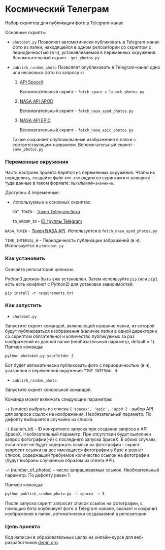# Космический Телеграм

Набор скриптов для публикации фото в Telegram-канал

Основные скрипты
- `photobot.py`
Позволяет автоматически публиковать в Telegram-канал фото из папки, находящейся в одном репозитории со скриптом с периодичностью (в ч), устанавливаемой в переменных окружения.
Вспомогательный скрипт - `get_photos.py`
- `publish_random_photo`
Позволяет опубликовать в Telegram-канал одно или несколько фото по запросу к: 
    1. [API SpaceX](https://github.com/r-spacex/SpaceX-API)
   
       Вспомогательный скрипт - `fetch_space_x_launch_photos.py`
   
    2. [NASA API APOD](https://github.com/nasa/apod-api)
   
       Вспомогательный скрипт - `fetch_nasa_apod_photos.py`
   
    3. [NASA API EPIC](https://epic.gsfc.nasa.gov/about/epic)
   
       Вспомогательный скрипт - `fetch_nasa_epic_photos.py`

  Также сохраняет опубликованные изображения в папки с соответствующим названием. Вспомогательный скрипт - `save_photos.py`

### Переменные окружения

Часть настроек проекта берётся из переменных окружения. Чтобы их определить, создайте файл `env.env` рядом со скриптами и запишите туда данные в таком формате: `ПЕРЕМЕННАЯ=значение`.

Доступны 4 переменные:
- Используемые в основных скриптах:
  
  `BOT_TOKEN` - [Токен Telegram бота](https://core.telegram.org/bots/tutorial#obtain-your-bot-token)
  
  `TG_GROUP_ID` - [ID группы Telegram](https://stackoverflow.com/questions/32423837/telegram-bot-how-to-get-a-group-chat-id)

`NASA_TOKEN` - [Токен NASA API](https://api.nasa.gov/). Используется в `fetch_nasa_apod_photos.py`
 
`TIME_INTERVAL_H` - Периодичность публикации зображений (в ч). Используется в `photobot.py`
  
  

### Как установить

Скачайте репозиторий целиком.

Python3 должен быть уже установлен. 
Затем используйте `pip` (или `pip3`, есть есть конфликт с Python2) для установки зависимостей:
```
pip install -r requirements.txt
```

### Как запустить

- `photobot.py`
 
Запустите скрипт командой, включающей название папки, из которой будут публиковаться изображения (наличие папки в одной директории со скриптом обязательно) и количество публикуемых за раз изображений из данной папки (необязательный параметр, default = 1).
Пример команды:
```sh
python photobot.py yourfolder 2
```
Бот будет автоматически публиковать фото с периодичностью (в ч), указанной в переменной окружения `TIME_INTERVAL_H` 

- `publish_random_photo`
  
Запустите скрипт консольной командой.

Команда может включать следующие параметры:

`-s` (source) выбрать из списка `['spacex', 'epic', 'apod']` - выбор API для запроса ссылок на изображения. Необязательный параметр. По дефолту выбирается случайно из списка.

`-l` (launch_id) - ID конкретного запуска при создании запроса к API SpaceX. Необязательный параметр. При отсутствии будет выполнен запрос фотографии(-й) с последнего запуска SpaceX. В обоих случаях, если ответ не будет содержать ссылки на фотографии - скрипт запросит ссылки на все имеющиеся фотографии в базе и вернет список, содержащий требуемое количество ссылок на фотографии (будут выбраны случайным образом из ответа API).

`-n` (number_of_photos) - число запрашиваемых ссылок. Необязательный параметр. По дефолту равен 1.

Пример команды:
```sh
python publish_random_photo.py -s spacex -n 3
```
После запуска скрипт запросит список ссылок на фотографии, с помощью бота опубликует фото в Telegram-канале, скачает и сохранит изображения в папке, автоматически создаваемой в репозитории.

### Цель проекта

Код написан в образовательных целях на онлайн-курсе для веб-разработчиков [dvmn.org](https://dvmn.org/).
